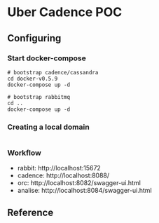# Uber Cadence POC



## Configuring 

### Start docker-compose

```
# bootstrap cadence/cassandra
cd docker-v0.5.9
docker-compose up -d

# bootstrap rabbitmq
cd ..
docker-compose up -d

```

### Creating a local domain


```

```


### Workflow


* rabbit: http://localhost:15672
* cadence: http://localhost:8088/
* orc: http://localhost:8082/swagger-ui.html
* analise: http://localhost:8084/swagger-ui.html


## Reference


 